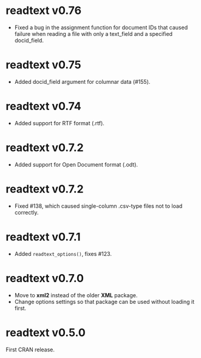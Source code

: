 readtext v0.76
==============
* Fixed a bug in the assignment function for document IDs that caused failure when reading a file with only a text_field and a specified docid_field.

readtext v0.75
==============
* Added docid_field argument for columnar data (#155).

readtext v0.74
==============

* Added support for RTF format (.rtf).


readtext v0.7.2
==============

* Added support for Open Document format (.odt).


readtext v0.7.2
==============

* Fixed #138, which caused single-column .csv-type files not to load correctly.


readtext v0.7.1
==============

*  Added `readtext_options()`, fixes #123.


readtext v0.7.0
==============

*  Move to **xml2** instead of the older **XML** package.  
*  Change options settings so that package can be used without loading it first.


readtext v0.5.0
==============

First CRAN release.
